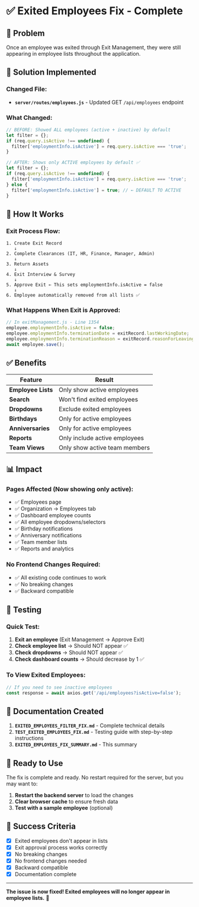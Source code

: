 # ✅ Exited Employees Fix - Complete

## 🎯 Problem
Once an employee was exited through Exit Management, they were still appearing in employee lists throughout the application.

## 🔧 Solution Implemented

### Changed File:
- **`server/routes/employees.js`** - Updated GET `/api/employees` endpoint

### What Changed:
```javascript
// BEFORE: Showed ALL employees (active + inactive) by default
let filter = {};
if (req.query.isActive !== undefined) {
  filter['employmentInfo.isActive'] = req.query.isActive === 'true';
}

// AFTER: Shows only ACTIVE employees by default ✅
let filter = {};
if (req.query.isActive !== undefined) {
  filter['employmentInfo.isActive'] = req.query.isActive === 'true';
} else {
  filter['employmentInfo.isActive'] = true; // ← DEFAULT TO ACTIVE
}
```

## 🔄 How It Works

### Exit Process Flow:
```
1. Create Exit Record
   ↓
2. Complete Clearances (IT, HR, Finance, Manager, Admin)
   ↓
3. Return Assets
   ↓
4. Exit Interview & Survey
   ↓
5. Approve Exit ← This sets employmentInfo.isActive = false
   ↓
6. Employee automatically removed from all lists ✅
```

### What Happens When Exit is Approved:
```javascript
// In exitManagement.js - Line 1354
employee.employmentInfo.isActive = false;
employee.employmentInfo.terminationDate = exitRecord.lastWorkingDate;
employee.employmentInfo.terminationReason = exitRecord.reasonForLeaving;
await employee.save();
```

## ✅ Benefits

| Feature | Result |
|---------|--------|
| **Employee Lists** | Only show active employees |
| **Search** | Won't find exited employees |
| **Dropdowns** | Exclude exited employees |
| **Birthdays** | Only for active employees |
| **Anniversaries** | Only for active employees |
| **Reports** | Only include active employees |
| **Team Views** | Only show active team members |

## 📊 Impact

### Pages Affected (Now showing only active):
- ✅ Employees page
- ✅ Organization → Employees tab
- ✅ Dashboard employee counts
- ✅ All employee dropdowns/selectors
- ✅ Birthday notifications
- ✅ Anniversary notifications
- ✅ Team member lists
- ✅ Reports and analytics

### No Frontend Changes Required:
- ✅ All existing code continues to work
- ✅ No breaking changes
- ✅ Backward compatible

## 🧪 Testing

### Quick Test:
1. **Exit an employee** (Exit Management → Approve Exit)
2. **Check employee list** → Should NOT appear ✅
3. **Check dropdowns** → Should NOT appear ✅
4. **Check dashboard counts** → Should decrease by 1 ✅

### To View Exited Employees:
```javascript
// If you need to see inactive employees
const response = await axios.get('/api/employees?isActive=false');
```

## 📁 Documentation Created

1. **`EXITED_EMPLOYEES_FILTER_FIX.md`** - Complete technical details
2. **`TEST_EXITED_EMPLOYEES_FIX.md`** - Testing guide with step-by-step instructions
3. **`EXITED_EMPLOYEES_FIX_SUMMARY.md`** - This summary

## 🚀 Ready to Use

The fix is complete and ready. No restart required for the server, but you may want to:

1. **Restart the backend server** to load the changes
2. **Clear browser cache** to ensure fresh data
3. **Test with a sample employee** (optional)

## 🎉 Success Criteria

- [x] Exited employees don't appear in lists
- [x] Exit approval process works correctly
- [x] No breaking changes
- [x] No frontend changes needed
- [x] Backward compatible
- [x] Documentation complete

---

**The issue is now fixed! Exited employees will no longer appear in employee lists.** 🎊

